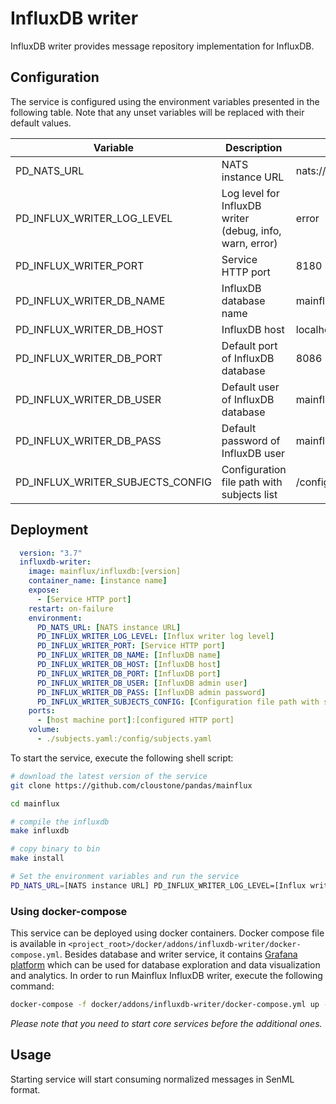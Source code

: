 # InfluxDB writer

InfluxDB writer provides message repository implementation for InfluxDB.

## Configuration

The service is configured using the environment variables presented in the
following table. Note that any unset variables will be replaced with their
default values.

| Variable                          | Description                                               | Default                |
|-----------------------------------|-----------------------------------------------------------|------------------------|
| PD_NATS_URL                       | NATS instance URL                                         | nats://localhost:4222  |
| PD_INFLUX_WRITER_LOG_LEVEL        | Log level for InfluxDB writer (debug, info, warn, error)  | error                  |
| PD_INFLUX_WRITER_PORT             | Service HTTP port                                         | 8180                   |
| PD_INFLUX_WRITER_DB_NAME          | InfluxDB database name                                    | mainflux               |
| PD_INFLUX_WRITER_DB_HOST          | InfluxDB host                                             | localhost              |
| PD_INFLUX_WRITER_DB_PORT          | Default port of InfluxDB database                         | 8086                   |
| PD_INFLUX_WRITER_DB_USER          | Default user of InfluxDB database                         | mainflux               |
| PD_INFLUX_WRITER_DB_PASS          | Default password of InfluxDB user                         | mainflux               |
| PD_INFLUX_WRITER_SUBJECTS_CONFIG  | Configuration file path with subjects list                | /config/subjects.toml  |

## Deployment

```yaml
  version: "3.7"
  influxdb-writer:
    image: mainflux/influxdb:[version]
    container_name: [instance name]
    expose:
      - [Service HTTP port]
    restart: on-failure
    environment:
      PD_NATS_URL: [NATS instance URL]
      PD_INFLUX_WRITER_LOG_LEVEL: [Influx writer log level]
      PD_INFLUX_WRITER_PORT: [Service HTTP port]
      PD_INFLUX_WRITER_DB_NAME: [InfluxDB name]
      PD_INFLUX_WRITER_DB_HOST: [InfluxDB host]
      PD_INFLUX_WRITER_DB_PORT: [InfluxDB port]
      PD_INFLUX_WRITER_DB_USER: [InfluxDB admin user]
      PD_INFLUX_WRITER_DB_PASS: [InfluxDB admin password]
      PD_INFLUX_WRITER_SUBJECTS_CONFIG: [Configuration file path with subjects list]
    ports:
      - [host machine port]:[configured HTTP port]
    volume:
      - ./subjects.yaml:/config/subjects.yaml
```

To start the service, execute the following shell script:

```bash
# download the latest version of the service
git clone https://github.com/cloustone/pandas/mainflux

cd mainflux

# compile the influxdb
make influxdb

# copy binary to bin
make install

# Set the environment variables and run the service
PD_NATS_URL=[NATS instance URL] PD_INFLUX_WRITER_LOG_LEVEL=[Influx writer log level] PD_INFLUX_WRITER_PORT=[Service HTTP port] PD_INFLUX_WRITER_DB_NAME=[InfluxDB database name] PD_INFLUX_WRITER_DB_HOST=[InfluxDB database host] PD_INFLUX_WRITER_DB_PORT=[InfluxDB database port] PD_INFLUX_WRITER_DB_USER=[InfluxDB admin user] PD_INFLUX_WRITER_DB_PASS=[InfluxDB admin password] PD_INFLUX_WRITER_SUBJECTS_CONFIG=[Configuration file path with subjects list] $GOBIN/mainflux-influxdb
```

### Using docker-compose

This service can be deployed using docker containers.
Docker compose file is available in `<project_root>/docker/addons/influxdb-writer/docker-compose.yml`. Besides database
and writer service, it contains [Grafana platform](https://grafana.com/) which can be used for database
exploration and data visualization and analytics. In order to run Mainflux InfluxDB writer, execute the following command:

```bash
docker-compose -f docker/addons/influxdb-writer/docker-compose.yml up -d
```

_Please note that you need to start core services before the additional ones._

## Usage

Starting service will start consuming normalized messages in SenML format.

[doc]: http://mainflux.readthedocs.io
